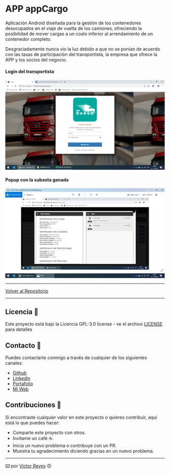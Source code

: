 # APP appCargo
Aplicación Android diseñada para la gestión de los contenedores desocupados en el viaje de vuelta de los camiones, ofreciendo la posibilidad de mover cargas a un costo inferior al arrendamiento de un contenedor completo.

Desgraciadamente nunca vio la luz debido a que no se ponían de acuerdo con las tasas de participación del transportista, la empresa que ofrece la APP y los socios del negocio.

#### Login del transportista
<img src='https://raw.githubusercontent.com/tenshi98/Trabajo_Imagenes/main/APP%20appCargo/src/appcargo1.png' />

#### Popup con la subasta ganada
<img src='https://raw.githubusercontent.com/tenshi98/Trabajo_Imagenes/main/APP%20appCargo/src/appcargo2.png' />

---

[Volver al Repositorio](https://github.com/tenshi98/Trabajo_Imagenes/)

---

## Licencia 📄
Este proyecto está bajo la Licencia GPL-3.0 license - ve el archivo [LICENSE](LICENSE) para detalles

## Contacto 📖
Puedes contactarte conmigo a través de cualquier de los siguientes canales:
- [Github](https://github.com/tenshi98)
- [Linkedin](https://www.linkedin.com/in/victor-reyes-galvez/)
- [Portafolio](https://tenshi98.github.io/portafolio/)
- [Mi Web](https://web.digitalcreations.cl/)

## Contribuciones 🎁
Si encontraste cualquier valor en este proyecto o quieres contribuir, aquí está lo que puedes hacer:

- Comparte este proyecto con otros.
- Invítame un café ☕.
- Inicia un nuevo problema o contribuye con un PR.
- Muestra tu agradecimiento diciendo gracias en un nuevo problema.

---

⌨️ por [Víctor Reyes](https://github.com/tenshi98) 😊